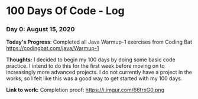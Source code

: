# 100 Days Of Code - Log

### Day 0: August 15, 2020

**Today's Progress**: Completed all Java Warmup-1 exercises from Coding Bat https://codingbat.com/java/Warmup-1

**Thoughts:** I decided to begin my 100 days by doing some basic code practice. I intend to do this for the first week before moving on to increasingly more advanced projects. I do not currently have a project in the works, so I felt like this was a good way to get started with my 100 days. 

**Link to work:** Completion proof: https://i.imgur.com/66trxG0.png
